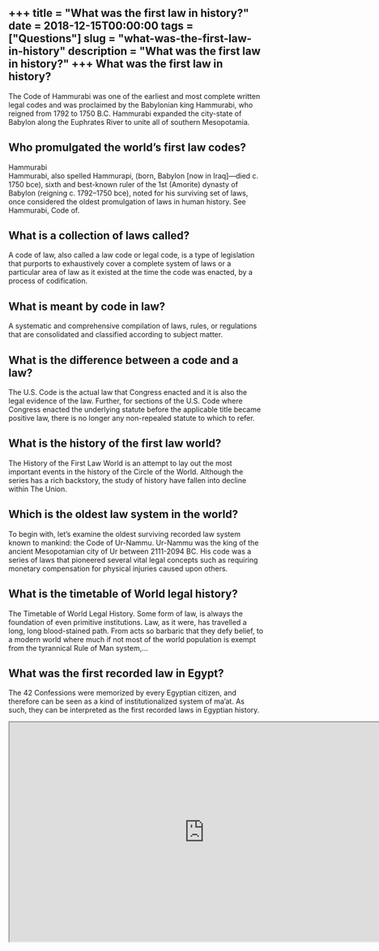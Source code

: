 +++
title = "What was the first law in history?"
date = 2018-12-15T00:00:00
tags = ["Questions"]
slug = "what-was-the-first-law-in-history"
description = "What was the first law in history?"
+++
What was the first law in history?
----------------------------------

The Code of Hammurabi was one of the earliest and most complete written legal codes and was proclaimed by the Babylonian king Hammurabi, who reigned from 1792 to 1750 B.C. Hammurabi expanded the city-state of Babylon along the Euphrates River to unite all of southern Mesopotamia.

Who promulgated the world’s first law codes?
--------------------------------------------

Hammurabi  
Hammurabi, also spelled Hammurapi, (born, Babylon \[now in Iraq\]—died c. 1750 bce), sixth and best-known ruler of the 1st (Amorite) dynasty of Babylon (reigning c. 1792–1750 bce), noted for his surviving set of laws, once considered the oldest promulgation of laws in human history. See Hammurabi, Code of.

What is a collection of laws called?
------------------------------------

A code of law, also called a law code or legal code, is a type of legislation that purports to exhaustively cover a complete system of laws or a particular area of law as it existed at the time the code was enacted, by a process of codification.

What is meant by code in law?
-----------------------------

A systematic and comprehensive compilation of laws, rules, or regulations that are consolidated and classified according to subject matter.

What is the difference between a code and a law?
------------------------------------------------

The U.S. Code is the actual law that Congress enacted and it is also the legal evidence of the law. Further, for sections of the U.S. Code where Congress enacted the underlying statute before the applicable title became positive law, there is no longer any non-repealed statute to which to refer.

What is the history of the first law world?
-------------------------------------------

The History of the First Law World is an attempt to lay out the most important events in the history of the Circle of the World. Although the series has a rich backstory, the study of history have fallen into decline within The Union.

Which is the oldest law system in the world?
--------------------------------------------

To begin with, let’s examine the oldest surviving recorded law system known to mankind: the Code of Ur-Nammu. Ur-Nammu was the king of the ancient Mesopotamian city of Ur between 2111-2094 BC. His code was a series of laws that pioneered several vital legal concepts such as requiring monetary compensation for physical injuries caused upon others.

What is the timetable of World legal history?
---------------------------------------------

The Timetable of World Legal History. Some form of law, is always the foundation of even primitive institutions. Law, as it were, has travelled a long, long blood-stained path. From acts so barbaric that they defy belief, to a modern world where much if not most of the world population is exempt from the tyrannical Rule of Man system,…

What was the first recorded law in Egypt?
-----------------------------------------

The 42 Confessions were memorized by every Egyptian citizen, and therefore can be seen as a kind of institutionalized system of ma’at. As such, they can be interpreted as the first recorded laws in Egyptian history.

<iframe allow="accelerometer; autoplay; clipboard-write; encrypted-media; gyroscope; picture-in-picture" allowfullscreen="" class="__youtube_prefs__  epyt-is-override  no-lazyload" data-no-lazy="1" data-origheight="433" data-origwidth="770" data-skipgform_ajax_framebjll="" height="433" id="_ytid_45815" loading="lazy" src="https://www.youtube.com/embed/IPo6e4GT-co?enablejsapi=1&autoplay=0&cc_load_policy=0&cc_lang_pref=&iv_load_policy=1&loop=0&modestbranding=0&rel=1&fs=1&playsinline=0&autohide=2&theme=dark&color=red&controls=1&" title="YouTube player" width="770"></iframe>
